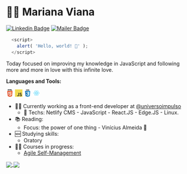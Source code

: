 # :woman_technologist: Mariana Viana

[![Linkedin Badge](https://img.shields.io/badge/-Mariana%20Viana-6633cc?style=flat-square&logo=Linkedin&logoColor=white&link=https://www.linkedin.com/in/marianaviana/)](https://www.linkedin.com/in/marianaviana/)
[![Mailer Badge](https://img.shields.io/badge/-contato@mariviana.com.br-6633cc?style=flat-square&logo=Minutemailer&logoColor=white&link=mailto:contato@mariviana.com.br)](mailto:contato@mariviana.com.br)

```javascript
  <script>
    alert( 'Hello, world! 👋' );
  </script>
 ```

Today focused on improving my knowledge in JavaScript and following more and more in love with this infinite love.

**Languages and Tools:**  

<code><img height="20" src="https://raw.githubusercontent.com/github/explore/80688e429a7d4ef2fca1e82350fe8e3517d3494d/topics/html/html.png"></code>
<code><img height="20" src="https://raw.githubusercontent.com/github/explore/80688e429a7d4ef2fca1e82350fe8e3517d3494d/topics/javascript/javascript.png"></code>
<code><img height="20" src="https://raw.githubusercontent.com/github/explore/80688e429a7d4ef2fca1e82350fe8e3517d3494d/topics/css/css.png"></code>
<code><img height="20" src="https://raw.githubusercontent.com/github/explore/80688e429a7d4ef2fca1e82350fe8e3517d3494d/topics/react/react.png"></code>  

- :woman_office_worker: Currently working as a front-end developer at [@universoimpulso](https://github.com/universoimpulso) 
  - :blue_heart: Techs: Netlify CMS - JavaScript - React.JS - Edge.JS - Linux.
- :books: Reading: 
  - Focus: the power of one thing - Vinícius Almeida :dart:
- :new: Studying skills:
  - Oratory
- :woman_student: Courses in progress:
  - [Agile Self-Management](https://aprendeai.com/curso/metodos-ageis-curso-kanban-expert-autogestao-na-pratica/)
<p align="justify">
  <a href="https://github.com/anuraghazra/github-readme-stats">
  <img align="center" src="https://github-readme-stats.vercel.app/api?username=marianaviana&show_icons=true&count_private=true&theme=tokyonight&hide=issues" />
</a>
  <a href="https://github.com/anuraghazra/github-readme-stats">
  <img align="center" src="https://github-readme-stats.vercel.app/api/top-langs/?username=marianaviana&layout=compact&theme=tokyonight" />
</a>
</p>
<!--> 
